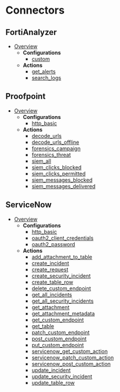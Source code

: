 # Connectors

## FortiAnalyzer
- [Overview](Connectors/FortiAnalyzer/overview.md)
  - **Configurations**
    - [custom](Connectors/FortiAnalyzer/Configurations/custom.md)
  - **Actions**
    - [get_alerts](Connectors/FortiAnalyzer/Actions/get_alerts.md)
    - [search_logs](Connectors/FortiAnalyzer/Actions/search_logs.md)

## Proofpoint
- [Overview](Connectors/Proofpoint/overview.md)
  - **Configurations**
    - [http_basic](Connectors/Proofpoint/Configurations/http_basic.md)
  - **Actions**
    - [decode_urls](Connectors/Proofpoint/Actions/decode_urls.md)
    - [decode_urls_offline](Connectors/Proofpoint/Actions/decode_urls_offline.md)
    - [forensics_campaign](Connectors/Proofpoint/Actions/forensics_campaign.md)
    - [forensics_threat](Connectors/Proofpoint/Actions/forensics_threat.md)
    - [siem_all](Connectors/Proofpoint/Actions/siem_all.md)
    - [siem_clicks_blocked](Connectors/Proofpoint/Actions/siem_clicks_blocked.md)
    - [siem_clicks_permitted](Connectors/Proofpoint/Actions/siem_clicks_permitted.md)
    - [siem_messages_blocked](Connectors/Proofpoint/Actions/siem_messages_blocked.md)
    - [siem_messages_delivered](Connectors/Proofpoint/Actions/siem_messages_delivered.md)

## ServiceNow
- [Overview](Connectors/ServiceNow/overview.md)
  - **Configurations**
    - [http_basic](Connectors/ServiceNow/Configurations/http_basic.md)
    - [oauth2_client_credentials](Connectors/ServiceNow/Configurations/oauth2_client_credentials.md)
    - [oauth2_password](Connectors/ServiceNow/Configurations/oauth2_password.md)
  - **Actions**
    - [add_attachment_to_table](Connectors/ServiceNow/Actions/add_attachment_to_table.md)
    - [create_incident](Connectors/ServiceNow/Actions/create_incident.md)
    - [create_request](Connectors/ServiceNow/Actions/create_request.md)
    - [create_security_incident](Connectors/ServiceNow/Actions/create_security_incident.md)
    - [create_table_row](Connectors/ServiceNow/Actions/create_table_row.md)
    - [delete_custom_endpoint](Connectors/ServiceNow/Actions/delete_custom_endpoint.md)
    - [get_all_incidents](Connectors/ServiceNow/Actions/get_all_incidents.md)
    - [get_all_security_incidents](Connectors/ServiceNow/Actions/get_all_security_incidents.md)
    - [get_attachment](Connectors/ServiceNow/Actions/get_attachment.md)
    - [get_attachment_metadata](Connectors/ServiceNow/Actions/get_attachment_metadata.md)
    - [get_custom_endpoint](Connectors/ServiceNow/Actions/get_custom_endpoint.md)
    - [get_table](Connectors/ServiceNow/Actions/get_table.md)
    - [patch_custom_endpoint](Connectors/ServiceNow/Actions/patch_custom_endpoint.md)
    - [post_custom_endpoint](Connectors/ServiceNow/Actions/post_custom_endpoint.md)
    - [put_custom_endpoint](Connectors/ServiceNow/Actions/put_custom_endpoint.md)
    - [servicenow_get_custom_action](Connectors/ServiceNow/Actions/servicenow_get_custom_action.md)
    - [servicenow_patch_custom_action](Connectors/ServiceNow/Actions/servicenow_patch_custom_action.md)
    - [servicenow_post_custom_action](Connectors/ServiceNow/Actions/servicenow_post_custom_action.md)
    - [update_incident](Connectors/ServiceNow/Actions/update_incident.md)
    - [update_security_incident](Connectors/ServiceNow/Actions/update_security_incident.md)
    - [update_table_row](Connectors/ServiceNow/Actions/update_table_row.md)
